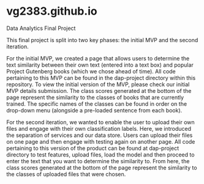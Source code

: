# vg2383.github.io
Data Analytics Final Project

This final project is split into two key phases: the initial MVP and the second iteration. 

For the initial MVP, we created a page that allows users to determine the text similarity between their own text (entered into a text box) and popular Project Gutenberg books (which we chose ahead of time). All code pertaining to this MVP can be found in the dap-project directory within this repository. To view the initial version of the MVP, please check our initial MVP details submission. The class scores generated at the bottom of the page represent the similarity to the classes of books that are currently trained. The specific names of the classes can be found in order on the drop-down menu (alongside a pre-loaded sentence from each book). 

For the second iteration, we wanted to enable the user to upload their own files and engage with their own classification labels. Here, we introduced the separation of services and our data store. Users can upload their files on one page and then engage with testing again on another page. All code pertaining to this version of the product can be found at dap-project directory to test features, upload files, load the model and then proceed to enter the text that you want to determine the similarity to. From here, the class scores generated at the bottom of the page represent the similarity to the classes of uploaded files that were chosen. 
